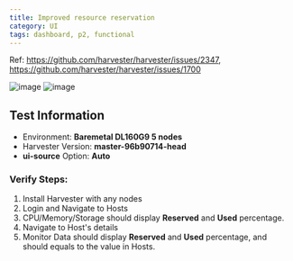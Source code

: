```yaml
---
title: Improved resource reservation
category: UI
tags: dashboard, p2, functional
---
```

Ref: https://github.com/harvester/harvester/issues/2347, https://github.com/harvester/harvester/issues/1700

![image](https://user-images.githubusercontent.com/5169694/174753699-f65e66c6-677b-4a3a-8f71-bfbb7a3b1bb2.png)
![image](https://user-images.githubusercontent.com/5169694/174754418-c5786f38-5909-40ce-8076-c3eddcd3059a.png)


Test Information
----
* Environment: **Baremetal DL160G9 5 nodes**
* Harvester Version: **master-96b90714-head**
* **ui-source** Option: **Auto**

### Verify Steps:
1. Install Harvester with any nodes
1. Login and Navigate to Hosts
1. CPU/Memory/Storage should display **Reserved** and **Used** percentage.
1. Navigate to Host's details
1. Monitor Data should display **Reserved** and **Used** percentage, and should equals to the value in Hosts.

